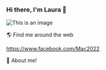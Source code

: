 ### Hi there, I'm Laura 👋

![This is an image](https://ddragon.leagueoflegends.com/cdn/img/champion/splash/Senna_1.jpg)

:earth_americas: Find me around the web

https://www.facebook.com/Mac2022

:penguin: About me!
<!--
**Pinkfrost28/Pinkfrost28** is a ✨ _special_ ✨ repository because its `README.md` (this file) appears on your GitHub profile.

Here are some ideas to get you started:

- 🔭 I’m currently working on ...
- 🌱 I’m currently learning ...
- 👯 I’m looking to collaborate on ...
- 🤔 I’m looking for help with ...
- 💬 Ask me about ...
- 📫 How to reach me: ...
- 😄 Pronouns: ...
- ⚡ Fun fact: ...
-->
